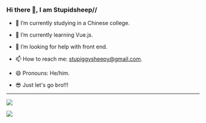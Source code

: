 ### Hi there 👋, I am Stupidsheep//

- 🔭 I’m currently studying in a Chinese college.

- 🌱 I’m currently learning Vue.js.

- 🤔 I’m looking for help with front end.

- 📫 How to reach me: stupiggysheepy@gmail.com.

- 😄 Pronouns: He/him.

- 😎 Just let's go bro!!!

---
![](https://github-readme0stats-xi.vercel.app/api?username=stupidsheepy&count_private=true&theme=tokyonight&card_width=495)

![](https://gh.stupidsheep.fun/api/wakatime?username=stupidsheep&layout=compact)
